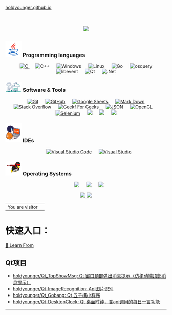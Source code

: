 <!--
**holdyounger/holdyounger** is a ✨ _special_ ✨ repository because its `README.md` (this file) appears on your GitHub profile.

Here are some ideas to get you started:

- 🔭 I’m currently working on ...
- 🌱 I’m currently learning ...
- 👯 I’m looking to collaborate on ...
- 🤔 I’m looking for help with ...
- 💬 Ask me about ...
- 📫 How to reach me: ...
- 😄 Pronouns: ...
- ⚡ Fun fact: ...
-->


<img align="left" style="border-radius: 50% !important;" alt src="https://avatars.githubusercontent.com/u/88082435?s=400&v=4" width="60" width="60"> [holdyounger.github.io](https://holdyounger.github.io)

<h1 align="center"> <a href="https://sunguoqi.com/"> <img src="https://readme-typing-svg.herokuapp.com/?font=Ma+Shan+Zheng&lines=人生是旷野，不是轨道;学而不思则罔，思而不学则殆;固执无罪，梦想无价;开心最重要;行千里路，读万卷书&center=true&size=27"> </a> </h1>

### <picture> <img src = "https://github.com/holdyounger/holdyounger.github.io/blob/fluid/images/icon/Programming_Languages.gif?raw=true" width = 50px>  </picture> Programming languages

<p align="center"> 
  &emsp; 
  <a href="https://www.cprogramming.com/" target="_blank"> 
    <img alt="C" src="https://img.shields.io/badge/C%20-%232370ED.svg?style=plastic&logo=c&logoColor=white">
  </a> 
  &emsp;
    <img alt="C++" src="https://img.shields.io/badge/C++%20-%2300599C.svg?style=plastic&logo=c%2B%2B&logoColor=white">
  &emsp; 
     <img alt="Windows" src="https://img.shields.io/badge/OS-Windows-%23426ab3.svg?style=plastic&logoColor=black">
  &emsp;
     <img alt="Linux" src="https://img.shields.io/badge/OS-Linux-%23f58220.svg?style=plastic&logoColor=black">
  &emsp;
    <img alt="Go" src="https://img.shields.io/badge/Go-%232a5caa.svg?style=plastic&logo=Go&logoColor=white">
  &emsp;
    <img alt="osquery" src="https://img.shields.io/badge/osquery-%232a5caa.svg?style=plastic&logoColor=white">
  &emsp;
    <img alt="libevent" src="https://img.shields.io/badge/libevent-%235f3c23.svg?style=plastic&logoColor=white">
  &emsp;
   <img alt="Qt" src="https://img.shields.io/badge/Qt5-%237fb80e?style=plastic&logo=Qt&logoColor=white">
  &emsp;
  <img alt=".Net" src="https://img.shields.io/badge/.Net-%23512BD4?style=plastic&logo=.Net&logoColor=white">
</p>

 ### <picture> <img src = "https://github.com/holdyounger/holdyounger.github.io/blob/fluid/images/icon/Software_Tools.gif?raw=true" width = 50px>  </picture> Software & Tools
 
<p align="center">
  &emsp;
    <a href="#"><img alt="Git" src="https://img.shields.io/badge/Git%20-%23F05033.svg?style=plastic&logo=git&logoColor=white"></a>
  &emsp;
    <a href="#"><img alt="GitHub" src="https://img.shields.io/badge/github-%23181717.svg?style=plastic&logo=github&logoColor=white"></a>
  &emsp;
    <a href="#"><img alt="Google Sheets" src="https://img.shields.io/badge/Google%20Sheets%20-%2334A853.svg?style=plastic&logo=google%20sheets&logoColor=white"></a>
  &emsp;
    <a href="#"><img alt="Mark Down" src="https://img.shields.io/badge/Markdown-000000?style=plastic&logo=markdown&logoColor=white"></a>
  &emsp;
    <a href="#"><img alt="Stack Overflow" src="https://img.shields.io/badge/-Stack%20Overflow-FE7A16?style=plastic&logo=stack-overflow&logoColor=white"></a>
  &emsp;
    <a href="#"><img alt="Geekf For Geeks" src="https://img.shields.io/badge/geeksforgeeks-%230F9D58.svg?style=plastic&logo=geeksforgeeks&logoColor=white"></a>
  &emsp;
    <a href="#"><img alt="JSON" img src="https://img.shields.io/badge/json-%23000000.svg?style=plastic&logo=json&logoColor=white"></a>
  &emsp;
    <a href="#"><img alt="OpenGL" src="https://img.shields.io/badge/openssl-%235586A4.svg?style=plastic&logo=openssl&logoColor=white"></a>
  &emsp;
    <a href="#"><img alt="Selenium" src="https://img.shields.io/badge/selenium-%2343B02A.svg?&style=plastic&logo=selenium&logoColor=white"></a>
    &emsp;
    <a href="#"><img src="https://img.shields.io/badge/latex-%23008080.svg?&style=plastic&logo=latex&logoColor=white" /></a>
    &emsp;
    <a href="#"><img src="https://img.shields.io/badge/.Net-%23092E20.svg?&style=plastic&logo=.Net&logoColor=white" /></a>
    &emsp;
    <a href="#"><img src="https://img.shields.io/badge/mysql-%234479A1.svg?&style=plastic&logo=mysql&logoColor=white"/></a>
</p>

 ### <picture> <img src = "https://github.com/holdyounger/holdyounger.github.io/blob/fluid/images/icon//IDEs.gif?raw=true" width = 50px>  </picture> IDEs
 
<p align="center">
  &emsp;
    <a href="#"><img alt="Visual Studio Code" src="https://img.shields.io/badge/Visual%20Studio%20Code-0078d7.svg?style=plastic&logo=visual-studio-code&logoColor=white"></a>
  &emsp;
    <a href="#"><img alt="Visual Studio" src="https://img.shields.io/badge/Visual%20Studio-%23512BD4?style=plastic&logo=visual-studio&logoColor=white" /></a>
</p>

 ### <picture> <img src = "https://github.com/holdyounger/holdyounger.github.io/blob/fluid/images/icon//OS.gif?raw=true" width = 50px>  </picture> Operating Systems
 
<p align="center">
  &emsp;
    <a href="#"><img src="https://img.shields.io/badge/Linux-FCC624?style=plastic&logo=linux&logoColor=black"></a>
  &emsp;
    <a href="#"><img src="https://img.shields.io/badge/Ubuntu-E95420?style=plastic&logo=ubuntu&logoColor=white"></a>
  &emsp;
    <a href="#"><img src="https://img.shields.io/badge/Windows-0078D6?style=plastic&logo=windows&logoColor=white"></a>
</p>

<p align="center">
<a href="https://github.com/holdyounger">
  <img height="180em" src="https://github-readme-stats-eight-theta.vercel.app/api?username=holdyounger&show_icons=true&theme=algolia&include_all_commits=true&count_private=true"/>
  <img height="180em" src="https://github-readme-stats-eight-theta.vercel.app/api/top-langs/?username=holdyounger&layout=compact&langs_count=8&theme=algolia"/>
</a>
</p>

<table align="center" style="border:0;">
  <tr style="border:0;">
    <td>You are visitor</td>
    <td><img src="https://profile-counter.glitch.me/holdyounger/count.svg" alt="" /></td>
  </tr>
</table>



# 快速入口：

[🧵 Learn From](https://github.com/holdyounger/ScopeBlog)

## Qt项目
- [holdyounger/Qt\_TopShowMsg: Qt 窗口顶部弹出消息提示（仿移动端顶部消息提示）](https://github.com/holdyounger/Qt_TopShowMsg)
- [holdyounger/Qt-ImageRecognition: Api图片识别](https://github.com/holdyounger/Qt-ImageRecognition)
- [holdyounger/Qt\_Gobang: Qt 五子棋小程序](https://github.com/holdyounger/Qt_Gobang)
- [holdyounger/Qt-DesktopClock: Qt 桌面时钟，含api调用的每日一言功能](https://github.com/holdyounger/Qt-DesktopClock)

---
